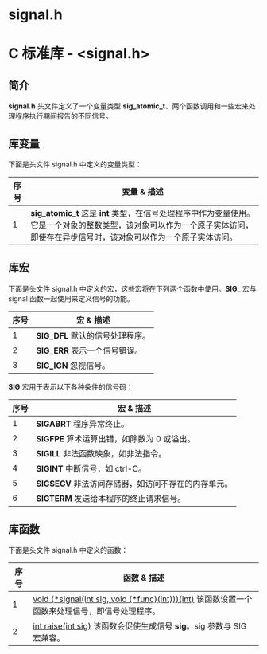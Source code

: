 # signal.h

# C 标准库 - <signal.h>

## 简介

**signal.h** 头文件定义了一个变量类型 **sig_atomic_t**、两个函数调用和一些宏来处理程序执行期间报告的不同信号。

## 库变量

下面是头文件 signal.h 中定义的变量类型：

| 序号 | 变量 & 描述                                                  |
| ---- | ------------------------------------------------------------ |
| 1    | **sig_atomic_t**  这是 **int** 类型，在信号处理程序中作为变量使用。它是一个对象的整数类型，该对象可以作为一个原子实体访问，即使存在异步信号时，该对象可以作为一个原子实体访问。 |

## 库宏

下面是头文件 signal.h 中定义的宏，这些宏将在下列两个函数中使用。**SIG_** 宏与 signal 函数一起使用来定义信号的功能。

| 序号 | 宏 & 描述                        |
| ---- | -------------------------------- |
| 1    | **SIG_DFL** 默认的信号处理程序。 |
| 2    | **SIG_ERR** 表示一个信号错误。   |
| 3    | **SIG_IGN** 忽视信号。           |

**SIG** 宏用于表示以下各种条件的信号码：

| 序号 | 宏 & 描述                                            |
| ---- | ---------------------------------------------------- |
| 1    | **SIGABRT** 程序异常终止。                           |
| 2    | **SIGFPE** 算术运算出错，如除数为 0 或溢出。         |
| 3    | **SIGILL** 非法函数映象，如非法指令。                |
| 4    | **SIGINT** 中断信号，如 ctrl-C。                     |
| 5    | **SIGSEGV** 非法访问存储器，如访问不存在的内存单元。 |
| 6    | **SIGTERM** 发送给本程序的终止请求信号。             |

## 库函数

下面是头文件 signal.h 中定义的函数：

| 序号 | 函数 & 描述                                                  |
| ---- | ------------------------------------------------------------ |
| 1    | [void (*signal(int sig, void (*func)(int)))(int)](https://www.runoob.com/cprogramming/c-function-signal.html) 该函数设置一个函数来处理信号，即信号处理程序。 |
| 2    | [int raise(int sig)](https://www.runoob.com/cprogramming/c-function-raise.html) 该函数会促使生成信号 **sig**。sig 参数与 SIG 宏兼容。 |